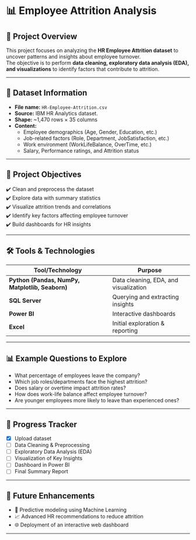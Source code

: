 # 📊 Employee Attrition Analysis  

## 📌 Project Overview  
This project focuses on analyzing the **HR Employee Attrition dataset** to uncover patterns and insights about employee turnover.  
The objective is to perform **data cleaning, exploratory data analysis (EDA), and visualizations** to identify factors that contribute to attrition.  

---

## 📂 Dataset Information  
- **File name:** `HR-Employee-Attrition.csv`  
- **Source:** IBM HR Analytics dataset.
- **Shape:** ~1,470 rows × 35 columns  
- **Content:**  
  - Employee demographics (Age, Gender, Education, etc.)  
  - Job-related factors (Role, Department, JobSatisfaction, etc.)  
  - Work environment (WorkLifeBalance, OverTime, etc.)  
  - Salary, Performance ratings, and Attrition status  

---

## 🎯 Project Objectives  
✔️ Clean and preprocess the dataset  
✔️ Explore data with summary statistics  
✔️ Visualize attrition trends and correlations  
✔️ Identify key factors affecting employee turnover  
✔️ Build dashboards for HR insights  

---

## 🛠️ Tools & Technologies  
| Tool/Technology | Purpose |
|-----------------|----------|
| **Python (Pandas, NumPy, Matplotlib, Seaborn)** | Data cleaning, EDA, and visualization |
| **SQL Server** | Querying and extracting insights |
| **Power BI** | Interactive dashboards |
| **Excel** | Initial exploration & reporting |

---

## 📊 Example Questions to Explore  
- What percentage of employees leave the company?  
- Which job roles/departments face the highest attrition?  
- Does salary or overtime impact attrition rates?  
- How does work-life balance affect employee turnover?  
- Are younger employees more likely to leave than experienced ones?  

---

## 🚀 Progress Tracker  
- [x] Upload dataset  
- [ ] Data Cleaning & Preprocessing  
- [ ] Exploratory Data Analysis (EDA)  
- [ ] Visualization of Key Insights  
- [ ] Dashboard in Power BI  
- [ ] Final Summary Report  

---

## 📌 Future Enhancements  
- 🔮 Predictive modeling using Machine Learning  
- 📈 Advanced HR recommendations to reduce attrition  
- 🌐 Deployment of an interactive web dashboard  

---



